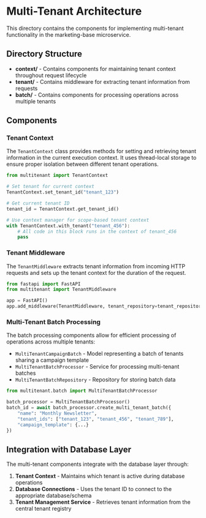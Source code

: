 # Multi-Tenant Architecture

This directory contains the components for implementing multi-tenant functionality in the marketing-base microservice.

## Directory Structure

- **context/** - Contains components for maintaining tenant context throughout request lifecycle
- **tenant/** - Contains middleware for extracting tenant information from requests
- **batch/** - Contains components for processing operations across multiple tenants

## Components

### Tenant Context

The `TenantContext` class provides methods for setting and retrieving tenant information
in the current execution context. It uses thread-local storage to ensure proper isolation
between different tenant operations.

```python
from multitenant import TenantContext

# Set tenant for current context
TenantContext.set_tenant_id("tenant_123")

# Get current tenant ID
tenant_id = TenantContext.get_tenant_id()

# Use context manager for scope-based tenant context
with TenantContext.with_tenant("tenant_456"):
    # All code in this block runs in the context of tenant_456
    pass
```

### Tenant Middleware

The `TenantMiddleware` extracts tenant information from incoming HTTP requests
and sets up the tenant context for the duration of the request.

```python
from fastapi import FastAPI
from multitenant import TenantMiddleware

app = FastAPI()
app.add_middleware(TenantMiddleware, tenant_repository=tenant_repository)
```

### Multi-Tenant Batch Processing

The batch processing components allow for efficient processing of operations
across multiple tenants:

- `MultiTenantCampaignBatch` - Model representing a batch of tenants sharing a campaign template
- `MultiTenantBatchProcessor` - Service for processing multi-tenant batches
- `MultiTenantBatchRepository` - Repository for storing batch data

```python
from multitenant.batch import MultiTenantBatchProcessor

batch_processor = MultiTenantBatchProcessor()
batch_id = await batch_processor.create_multi_tenant_batch({
    "name": "Monthly Newsletter",
    "tenant_ids": ["tenant_123", "tenant_456", "tenant_789"],
    "campaign_template": {...}
})
```

## Integration with Database Layer

The multi-tenant components integrate with the database layer through:

1. **Tenant Context** - Maintains which tenant is active during database operations
2. **Database Connections** - Uses the tenant ID to connect to the appropriate database/schema
3. **Tenant Management Service** - Retrieves tenant information from the central tenant registry 